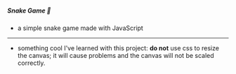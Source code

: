 ##### Snake Game 🐍

- a simple snake game made with JavaScript
---
- something cool I've learned with this project: **do not** use css to resize the canvas; it will cause problems and the canvas will not be scaled correctly.